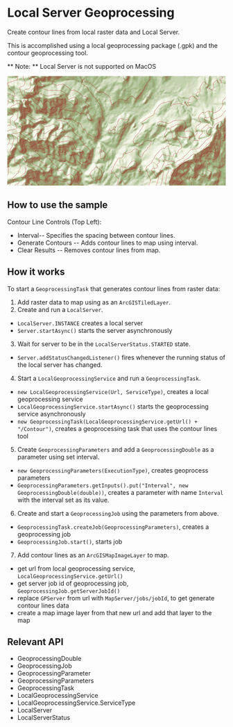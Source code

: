 # Local Server Geoprocessing

Create contour lines from local raster data and Local Server.
 
This is accomplished using a local geoprocessing package (.gpk) and the contour geoprocessing tool.

** Note: ** Local Server is not supported on MacOS

![](LocalServerGeoprocessing.png)

## How to use the sample

Contour Line Controls (Top Left):
  * Interval-- Specifies the spacing between contour lines.
  * Generate Contours --  Adds contour lines to map using interval.
  * Clear Results --  Removes contour lines from map.
  
## How it works

To start a `GeoprocessingTask` that generates contour lines from raster data:


1. Add raster data to map using as an `ArcGISTiledLayer`.
2. Create and run a `LocalServer`.
  
  * `LocalServer.INSTANCE` creates a local server
  * `Server.startAsync()` starts the server asynchronously
3. Wait for server to be in the `LocalServerStatus.STARTED` state.
  
  * `Server.addStatusChangedListener()` fires whenever the running status of the local server has changed.
4. Start a `LocalGeoprocessingService` and run a `GeoprocessingTask`.
  
  * `new LocalGeoprocessingService(Url, ServiceType)`, creates a local geoprocessing service
  * `LocalGeoprocessingService.startAsync()` starts the geoprocessing service asynchronously
  * `new GeoprocessingTask(LocalGeoprocessingService.getUrl() + "/Contour")`, creates a geoprocessing task that uses the contour lines tool
5. Create `GeoprocessingParameters` and add a `GeoprocessingDouble` as a parameter using set interval.
  
  * `new GeoprocessingParameters(ExecutionType)`, creates geoprocess parameters
  * `GeoprocessingParameters.getInputs().put("Interval", new GeoprocessingDouble(double))`, creates a parameter with name `Interval` with the interval set as its value.
6. Create and start a `GeoprocessingJob` using the parameters from above.
  
  * `GeoprocessingTask.createJob(GeoprocessingParameters)`, creates a geoprocessing job
  * `GeoprocessingJob.start()`, starts job
7. Add contour lines as an `ArcGISMapImageLayer` to map.
  
  * get url from local geoprocessing service, `LocalGeoprocessingService.getUrl()`
  * get server job id of geoprocessing job, `GeoprocessingJob.getServerJobId()`
  * replace `GPServer` from url with `MapServer/jobs/jobId`, to get generate contour lines data
  * create a map image layer from that new url and add that layer to the map


## Relevant API


* GeoprocessingDouble
* GeoprocessingJob
* GeoprocessingParameter
* GeoprocessingParameters
* GeoprocessingTask
* LocalGeoprocessingService
* LocalGeoprocessingService.ServiceType
* LocalServer
* LocalServerStatus

